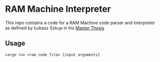 # RAM Machine Interpreter

This repo contains a code for a RAM Machine code parser and interpreter as defined by Łukasz Szkup in his [Master Thesis](https://www.szkup.com/download/MaszynaRAM.pdf)

## Usage

```
cargo run <ram code file> [input arguments]
```
